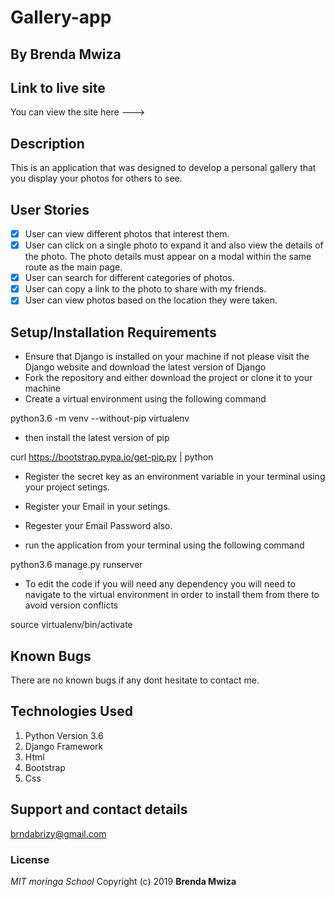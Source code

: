 # Gallery-app

## By **Brenda Mwiza**

## Link to live site
You can view the site here ---> 

## Description
This is an application that was designed to develop a personal gallery that you display your photos for others to see.

## User Stories
- [x] User can view different photos that interest them.
- [x] User can click on a single photo to expand it and also view the details of the photo. The photo details must appear on a modal within the same route as the main page.
- [x] User can search for different categories of photos.
- [x] User can copy a link to the photo to share with my friends. 
- [x] User can view photos based on the location they were taken.

## Setup/Installation Requirements
* Ensure that Django is installed on your machine if not please visit the Django website and download the latest version of Django
* Fork the repository and either download the project or clone it to your machine
* Create a virtual environment using the following command

python3.6 -m venv --without-pip virtualenv

* then install the latest version of pip

curl https://bootstrap.pypa.io/get-pip.py | python

* Register the secret key as an environment variable in your terminal using your project setings.

* Register your Email in your setings.

* Regester your Email Password also.

* run the application from your terminal using the following command

python3.6 manage.py runserver

* To edit the code if you will need any dependency you will need to navigate to the virtual environment in order to install them from there to avoid version conflicts

source virtualenv/bin/activate

## Known Bugs
There are no known bugs if any dont hesitate to contact me.

## Technologies Used
1. Python Version 3.6
2. Django Framework
3. Html
4. Bootstrap
5. Css

## Support and contact details
brndabrizy@gmail.com

### License
*MIT*
*moringa School*
Copyright (c) 2019 **Brenda Mwiza**